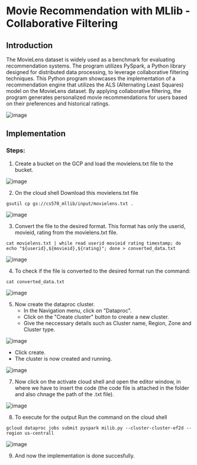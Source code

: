 <h1>Movie Recommendation with MLlib - Collaborative Filtering</h1>

<h2>Introduction</h2>

The MovieLens dataset is widely used as a benchmark for evaluating recommendation systems. The program utilizes PySpark, a Python library designed for distributed data processing, to leverage collaborative filtering techniques. This Python program showcases the implementation of a recommendation engine that utilizes the ALS (Alternating Least Squares) model on the MovieLens dataset. By applying collaborative filtering, the program generates personalized movie recommendations for users based on their preferences and historical ratings.

![image](https://github.com/Ashritha-lopelli/CloudComputing/assets/124090003/4e6e89fb-ac10-4092-9389-1ab3bd999c0b)

<h2>Implementation</h2>

<h3>Steps:</h3>

1. Create a bucket on the GCP and load the movielens.txt file to the bucket.

![image](https://github.com/Ashritha-lopelli/CloudComputing/assets/124090003/5d9bc702-0722-4c83-b31c-f39a0582e819)

2. On the cloud shell Download this movielens.txt file

```
gsutil cp gs://cs570_mllib/input/movielens.txt .
```
![image](https://github.com/Ashritha-lopelli/CloudComputing/assets/124090003/f03c27e0-7df3-4015-9abd-b32c3b76180a)

3. Convert the file to the desired format. This format has only the userid, movieid, rating from the movielens.txt file.

```
cat movielens.txt | while read userid movieid rating timestamp; do echo "${userid},${movieid},${rating}"; done > converted_data.txt
```
![image](https://github.com/Ashritha-lopelli/CloudComputing/assets/124090003/24ca5a25-5161-4635-8e0d-74f82939f1aa)

4. To check if the file is converted to the desired format run the command:

```
cat converted_data.txt
```
![image](https://github.com/Ashritha-lopelli/CloudComputing/assets/124090003/9086050a-c5ae-473b-976f-91c4206284a5)

5. Now create the dataproc cluster.
   * In the Navigation menu, click on "Dataproc".
   * Click on the "Create cluster" button to create a new cluster.
   * Give the neccessary details such as Cluster name, Region, Zone and Cluster type.

![image](https://github.com/Ashritha-lopelli/CloudComputing/assets/124090003/840fa22f-5c4a-451a-b944-ae01e0c6e852)

   * Click create.
   * The cluster is now created and running.

![image](https://github.com/Ashritha-lopelli/CloudComputing/assets/124090003/441b65ef-967d-47ea-aa66-424d44f90487)

7. Now click on the activate cloud shell and open the editor window, in where we have to insert the code (the code file is attached in the folder and also chnage the path of the .txt file).

![image](https://github.com/Ashritha-lopelli/CloudComputing/assets/124090003/4a5cffe4-0b2b-4bed-83ea-49c7f52f7b69)


8. To execute for the output Run the command on the cloud shell

```
gcloud dataproc jobs submit pyspark milib.py --cluster-cluster-ef2d --region us-centrall
```

![image](https://github.com/Ashritha-lopelli/CloudComputing/assets/124090003/53615e37-8f82-45b4-9b86-f716cbfc575f)

9. And now the implementation is done succesfully.

